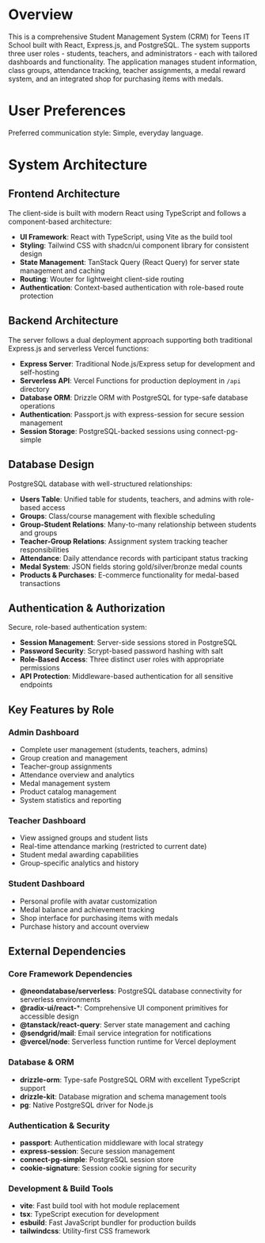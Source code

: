 # Overview

This is a comprehensive Student Management System (CRM) for Teens IT School built with React, Express.js, and PostgreSQL. The system supports three user roles - students, teachers, and administrators - each with tailored dashboards and functionality. The application manages student information, class groups, attendance tracking, teacher assignments, a medal reward system, and an integrated shop for purchasing items with medals.

# User Preferences

Preferred communication style: Simple, everyday language.

# System Architecture

## Frontend Architecture
The client-side is built with modern React using TypeScript and follows a component-based architecture:
- **UI Framework**: React with TypeScript, using Vite as the build tool
- **Styling**: Tailwind CSS with shadcn/ui component library for consistent design
- **State Management**: TanStack Query (React Query) for server state management and caching
- **Routing**: Wouter for lightweight client-side routing
- **Authentication**: Context-based authentication with role-based route protection

## Backend Architecture
The server follows a dual deployment approach supporting both traditional Express.js and serverless Vercel functions:
- **Express Server**: Traditional Node.js/Express setup for development and self-hosting
- **Serverless API**: Vercel Functions for production deployment in `/api` directory
- **Database ORM**: Drizzle ORM with PostgreSQL for type-safe database operations
- **Authentication**: Passport.js with express-session for secure session management
- **Session Storage**: PostgreSQL-backed sessions using connect-pg-simple

## Database Design
PostgreSQL database with well-structured relationships:
- **Users Table**: Unified table for students, teachers, and admins with role-based access
- **Groups**: Class/course management with flexible scheduling
- **Group-Student Relations**: Many-to-many relationship between students and groups
- **Teacher-Group Relations**: Assignment system tracking teacher responsibilities
- **Attendance**: Daily attendance records with participant status tracking
- **Medal System**: JSON fields storing gold/silver/bronze medal counts
- **Products & Purchases**: E-commerce functionality for medal-based transactions

## Authentication & Authorization
Secure, role-based authentication system:
- **Session Management**: Server-side sessions stored in PostgreSQL
- **Password Security**: Scrypt-based password hashing with salt
- **Role-Based Access**: Three distinct user roles with appropriate permissions
- **API Protection**: Middleware-based authentication for all sensitive endpoints

## Key Features by Role

### Admin Dashboard
- Complete user management (students, teachers, admins)
- Group creation and management
- Teacher-group assignments
- Attendance overview and analytics
- Medal management system
- Product catalog management
- System statistics and reporting

### Teacher Dashboard
- View assigned groups and student lists
- Real-time attendance marking (restricted to current date)
- Student medal awarding capabilities
- Group-specific analytics and history

### Student Dashboard
- Personal profile with avatar customization
- Medal balance and achievement tracking
- Shop interface for purchasing items with medals
- Purchase history and account overview

## External Dependencies

### Core Framework Dependencies
- **@neondatabase/serverless**: PostgreSQL database connectivity for serverless environments
- **@radix-ui/react-***: Comprehensive UI component primitives for accessible design
- **@tanstack/react-query**: Server state management and caching
- **@sendgrid/mail**: Email service integration for notifications
- **@vercel/node**: Serverless function runtime for Vercel deployment

### Database & ORM
- **drizzle-orm**: Type-safe PostgreSQL ORM with excellent TypeScript support
- **drizzle-kit**: Database migration and schema management tools
- **pg**: Native PostgreSQL driver for Node.js

### Authentication & Security
- **passport**: Authentication middleware with local strategy
- **express-session**: Secure session management
- **connect-pg-simple**: PostgreSQL session store
- **cookie-signature**: Session cookie signing for security

### Development & Build Tools
- **vite**: Fast build tool with hot module replacement
- **tsx**: TypeScript execution for development
- **esbuild**: Fast JavaScript bundler for production builds
- **tailwindcss**: Utility-first CSS framework